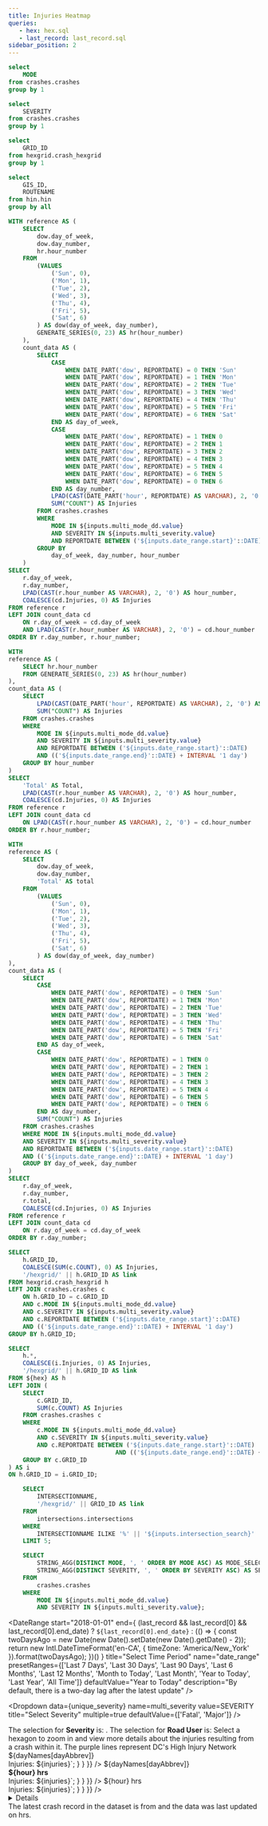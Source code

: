 ```yaml
---
title: Injuries Heatmap
queries:
   - hex: hex.sql
   - last_record: last_record.sql
sidebar_position: 2
---
```


```sql unique_mode
select 
    MODE
from crashes.crashes
group by 1
```

```sql unique_severity
select 
    SEVERITY
from crashes.crashes
group by 1
```

```sql unique_hex
select 
    GRID_ID
from hexgrid.crash_hexgrid
group by 1
```

```sql unique_hin
select 
    GIS_ID,
    ROUTENAME
from hin.hin
group by all
```

```sql day_time
WITH reference AS (
    SELECT
        dow.day_of_week,
        dow.day_number,
        hr.hour_number
    FROM 
        (VALUES 
            ('Sun', 0), 
            ('Mon', 1), 
            ('Tue', 2), 
            ('Wed', 3), 
            ('Thu', 4), 
            ('Fri', 5), 
            ('Sat', 6)
        ) AS dow(day_of_week, day_number),
        GENERATE_SERIES(0, 23) AS hr(hour_number)
    ),
    count_data AS (
        SELECT
            CASE
                WHEN DATE_PART('dow', REPORTDATE) = 0 THEN 'Sun'
                WHEN DATE_PART('dow', REPORTDATE) = 1 THEN 'Mon'
                WHEN DATE_PART('dow', REPORTDATE) = 2 THEN 'Tue'
                WHEN DATE_PART('dow', REPORTDATE) = 3 THEN 'Wed'
                WHEN DATE_PART('dow', REPORTDATE) = 4 THEN 'Thu'
                WHEN DATE_PART('dow', REPORTDATE) = 5 THEN 'Fri'
                WHEN DATE_PART('dow', REPORTDATE) = 6 THEN 'Sat'
            END AS day_of_week,
            CASE
                WHEN DATE_PART('dow', REPORTDATE) = 1 THEN 0
                WHEN DATE_PART('dow', REPORTDATE) = 2 THEN 1
                WHEN DATE_PART('dow', REPORTDATE) = 3 THEN 2
                WHEN DATE_PART('dow', REPORTDATE) = 4 THEN 3
                WHEN DATE_PART('dow', REPORTDATE) = 5 THEN 4
                WHEN DATE_PART('dow', REPORTDATE) = 6 THEN 5
                WHEN DATE_PART('dow', REPORTDATE) = 0 THEN 6
            END AS day_number,
            LPAD(CAST(DATE_PART('hour', REPORTDATE) AS VARCHAR), 2, '0') AS hour_number,
            SUM("COUNT") AS Injuries
        FROM crashes.crashes
        WHERE 
            MODE IN ${inputs.multi_mode_dd.value}
            AND SEVERITY IN ${inputs.multi_severity.value}
            AND REPORTDATE BETWEEN ('${inputs.date_range.start}'::DATE) AND (('${inputs.date_range.end}'::DATE) + INTERVAL '1 day')
        GROUP BY 
            day_of_week, day_number, hour_number
    )
SELECT
    r.day_of_week,
    r.day_number,
    LPAD(CAST(r.hour_number AS VARCHAR), 2, '0') AS hour_number,
    COALESCE(cd.Injuries, 0) AS Injuries
FROM reference r
LEFT JOIN count_data cd
    ON r.day_of_week = cd.day_of_week
    AND LPAD(CAST(r.hour_number AS VARCHAR), 2, '0') = cd.hour_number
ORDER BY r.day_number, r.hour_number;
```

```sql time
WITH 
reference AS (
    SELECT hr.hour_number
    FROM GENERATE_SERIES(0, 23) AS hr(hour_number)
),
count_data AS (
    SELECT
        LPAD(CAST(DATE_PART('hour', REPORTDATE) AS VARCHAR), 2, '0') AS hour_number,
        SUM("COUNT") AS Injuries
    FROM crashes.crashes
    WHERE 
        MODE IN ${inputs.multi_mode_dd.value}
        AND SEVERITY IN ${inputs.multi_severity.value}
        AND REPORTDATE BETWEEN ('${inputs.date_range.start}'::DATE) 
        AND (('${inputs.date_range.end}'::DATE) + INTERVAL '1 day')
    GROUP BY hour_number
)
SELECT
    'Total' AS Total,
    LPAD(CAST(r.hour_number AS VARCHAR), 2, '0') AS hour_number,
    COALESCE(cd.Injuries, 0) AS Injuries
FROM reference r
LEFT JOIN count_data cd
    ON LPAD(CAST(r.hour_number AS VARCHAR), 2, '0') = cd.hour_number
ORDER BY r.hour_number;
```

```sql day
WITH
reference AS (
    SELECT
        dow.day_of_week,
        dow.day_number,
        'Total' AS total
    FROM 
        (VALUES 
            ('Sun', 0), 
            ('Mon', 1), 
            ('Tue', 2), 
            ('Wed', 3), 
            ('Thu', 4), 
            ('Fri', 5), 
            ('Sat', 6)
        ) AS dow(day_of_week, day_number)
),
count_data AS (
    SELECT
        CASE
            WHEN DATE_PART('dow', REPORTDATE) = 0 THEN 'Sun'
            WHEN DATE_PART('dow', REPORTDATE) = 1 THEN 'Mon'
            WHEN DATE_PART('dow', REPORTDATE) = 2 THEN 'Tue'
            WHEN DATE_PART('dow', REPORTDATE) = 3 THEN 'Wed'
            WHEN DATE_PART('dow', REPORTDATE) = 4 THEN 'Thu'
            WHEN DATE_PART('dow', REPORTDATE) = 5 THEN 'Fri'
            WHEN DATE_PART('dow', REPORTDATE) = 6 THEN 'Sat'
        END AS day_of_week,
        CASE
            WHEN DATE_PART('dow', REPORTDATE) = 1 THEN 0
            WHEN DATE_PART('dow', REPORTDATE) = 2 THEN 1
            WHEN DATE_PART('dow', REPORTDATE) = 3 THEN 2
            WHEN DATE_PART('dow', REPORTDATE) = 4 THEN 3
            WHEN DATE_PART('dow', REPORTDATE) = 5 THEN 4
            WHEN DATE_PART('dow', REPORTDATE) = 6 THEN 5
            WHEN DATE_PART('dow', REPORTDATE) = 0 THEN 6
        END AS day_number,
        SUM("COUNT") AS Injuries
    FROM crashes.crashes
    WHERE MODE IN ${inputs.multi_mode_dd.value}
    AND SEVERITY IN ${inputs.multi_severity.value}
    AND REPORTDATE BETWEEN ('${inputs.date_range.start}'::DATE) 
    AND (('${inputs.date_range.end}'::DATE) + INTERVAL '1 day')
    GROUP BY day_of_week, day_number
)
SELECT
    r.day_of_week,
    r.day_number,
    r.total,
    COALESCE(cd.Injuries, 0) AS Injuries
FROM reference r
LEFT JOIN count_data cd
    ON r.day_of_week = cd.day_of_week
ORDER BY r.day_number;
```

```sql hex_map
SELECT
    h.GRID_ID,
    COALESCE(SUM(c.COUNT), 0) AS Injuries,
    '/hexgrid/' || h.GRID_ID AS link
FROM hexgrid.crash_hexgrid h
LEFT JOIN crashes.crashes c 
    ON h.GRID_ID = c.GRID_ID
    AND c.MODE IN ${inputs.multi_mode_dd.value}
    AND c.SEVERITY IN ${inputs.multi_severity.value}
    AND c.REPORTDATE BETWEEN ('${inputs.date_range.start}'::DATE)
    AND (('${inputs.date_range.end}'::DATE) + INTERVAL '1 day')
GROUP BY h.GRID_ID;
```

```sql hex_with_link
SELECT 
    h.*,
    COALESCE(i.Injuries, 0) AS Injuries,
    '/hexgrid/' || h.GRID_ID AS link
FROM ${hex} AS h
LEFT JOIN (
    SELECT 
        c.GRID_ID,
        SUM(c.COUNT) AS Injuries
    FROM crashes.crashes c
    WHERE 
        c.MODE IN ${inputs.multi_mode_dd.value}
        AND c.SEVERITY IN ${inputs.multi_severity.value}
        AND c.REPORTDATE BETWEEN ('${inputs.date_range.start}'::DATE)
                              AND (('${inputs.date_range.end}'::DATE) + INTERVAL '1 day')
    GROUP BY c.GRID_ID
) AS i
ON h.GRID_ID = i.GRID_ID;
```

```sql intersections_table
    SELECT
        INTERSECTIONNAME,
        '/hexgrid/' || GRID_ID AS link
    FROM
        intersections.intersections
    WHERE
        INTERSECTIONNAME ILIKE '%' || '${inputs.intersection_search}' || '%'
    LIMIT 5;
```

```sql mode_severity_selection
    SELECT
        STRING_AGG(DISTINCT MODE, ', ' ORDER BY MODE ASC) AS MODE_SELECTION,
        STRING_AGG(DISTINCT SEVERITY, ', ' ORDER BY SEVERITY ASC) AS SEVERITY_SELECTION
    FROM
        crashes.crashes
    WHERE
        MODE IN ${inputs.multi_mode_dd.value}
        AND SEVERITY IN ${inputs.multi_severity.value};
```

<DateRange
  start="2018-01-01"
  end={
    (last_record && last_record[0] && last_record[0].end_date)
      ? `${last_record[0].end_date}`
      : (() => {
          const twoDaysAgo = new Date(new Date().setDate(new Date().getDate() - 2));
          return new Intl.DateTimeFormat('en-CA', {
            timeZone: 'America/New_York'
          }).format(twoDaysAgo);
        })()
  }
  title="Select Time Period"
  name="date_range"
  presetRanges={['Last 7 Days', 'Last 30 Days', 'Last 90 Days', 'Last 6 Months', 'Last 12 Months', 'Month to Today', 'Last Month', 'Year to Today', 'Last Year', 'All Time']}
  defaultValue="Year to Today"
  description="By default, there is a two-day lag after the latest update"
/>

<Dropdown
    data={unique_severity} 
    name=multi_severity
    value=SEVERITY
    title="Select Severity"
    multiple=true
    defaultValue={['Fatal', 'Major']}
/>

<Dropdown
    data={unique_mode} 
    name=multi_mode_dd
    value=MODE
    title="Select Road User"
    multiple=true
    selectAllByDefault=true
    description="*Only fatal"
/>

<Alert status="info">
The selection for <b>Severity</b> is: <b><Value data={mode_severity_selection} column="SEVERITY_SELECTION"/></b>. The selection for <b>Road User</b> is: <b><Value data={mode_severity_selection} column="MODE_SELECTION"/></b> <Info description="*Fatal only." color="primary" />
</Alert>

<Grid cols=2>
    <Group>
        <Note>
            Select a hexagon to zoom in and view more details about the injuries resulting from a crash within it.
        </Note>
        <BaseMap
            height=560
            startingZoom=12
        >
            <Areas data={hex_map} geoJsonUrl='/crash-hexgrid.geojson' geoId=GRID_ID areaCol=GRID_ID value=Injuries link=link min=0 opacity=0.7 />
            <Areas data={unique_hin} geoJsonUrl='/High_Injury_Network.geojson' geoId=GIS_ID areaCol=GIS_ID borderColor=#9d00ff color=#1C00ff00/ ignoreZoom=true 
            tooltip={[
                {id: 'ROUTENAME'}
            ]}
            />
        </BaseMap>
        <Note>
        The purple lines represent DC's High Injury Network  
        </Note>
    </Group>
    <Group>
        <Heatmap 
            data={day}
            title="Injuries by Day of Week & Time of the Day"
            subtitle=" "
            x=day_of_week xSort=day_number
            y=total
            value=Injuries
            legend=true
            valueLabels=true
            mobileValueLabels=true
            chartAreaHeight=50
            echartsOptions={{
                tooltip: {
                formatter: function (params) {
                    const dayNames = {
                    'Sun': 'Sunday',
                    'Mon': 'Monday',
                    'Tue': 'Tuesday',
                    'Wed': 'Wednesday',
                    'Thu': 'Thursday',
                    'Fri': 'Friday',
                    'Sat': 'Saturday'
                    };
                    // When using the Heatmap component, the data is usually transformed
                    // into an array in the order specified by x, y, and value.
                    // Given:
                    //   x  → day_of_week  (index 0)
                    //   y  → total        (index 1) – always "Total"
                    //   value → Injuries   (index 2)
                    // We can then extract the values like this:
                    const dayAbbrev = params.value && Array.isArray(params.value)
                    ? params.value[0]
                    : params.data.day_of_week;
                    const injuries =
                    params.value && Array.isArray(params.value)
                    ? params.value[2]
                    : params.data.Injuries;
                    return `<strong>${dayNames[dayAbbrev]}</strong><br>Injuries: ${injuries}`;
                }
                }
            }}
        />   
        <Heatmap 
            data={day_time} 
            subtitle="24-Hour Format"
            x=hour_number xSort=hour_number
            y=day_of_week ySort=day_number
            value=Injuries
            legend=true
            filter=true
            mobileValueLabels=true
            echartsOptions={{
                tooltip: {
                formatter: function (params) {
                    const dayNames = {
                    'Sun': 'Sunday',
                    'Mon': 'Monday',
                    'Tue': 'Tuesday',
                    'Wed': 'Wednesday',
                    'Thu': 'Thursday',
                    'Fri': 'Friday',
                    'Sat': 'Saturday'
                    };
                    // When the data comes as an array:
                    // index 0: hour_number, index 1: day_of_week, index 2: injuries
                    let hour, dayAbbrev, injuries;
                    if (params.value && Array.isArray(params.value)) {
                    hour = params.value[0];
                    dayAbbrev = params.value[1];
                    injuries = params.value[2];
                    } else {
                    // Fall-back to object properties if needed
                    hour = params.data.hour_number;
                    dayAbbrev = params.data.day_of_week;
                    injuries = params.data.Injuries;
                    }
                    return `<strong>${dayNames[dayAbbrev]}</strong><br><strong>${hour} hrs</strong><br>Injuries: ${injuries}`;
                }
                }
            }}
        />
        <Heatmap 
            data={time} 
            subtitle="24-Hour Format"
            x=hour_number xSort=hour_number
            y=Total
            value=Injuries
            legend=true
            filter=true
            chartAreaHeight=50
            mobileValueLabels=true
            echartsOptions={{
                tooltip: {
                formatter: function (params) {
                    let hour, injuries;
                    if (params.value && Array.isArray(params.value)) {
                    // Assuming params.value is an array in the following order:
                    // [hour_number, Total, Injuries]
                    hour = params.value[0];
                    injuries = params.value[2]; // skip index 1 ('Total')
                    } else {
                    // Fallback if data is provided as an object:
                    hour = params.data.hour_number;
                    injuries = params.data.Injuries;
                    }
                    return `<strong>${hour} hrs</strong><br>Injuries: ${injuries}`;
                }
                }
            }}
        />
    </Group>
</Grid>

<Grid cols=2>
    <Group>
        <TextInput
            name=intersection_search
            title="Intersection Search"
            description="Search for an intersection within a hexagon"
            placeholder="E.g. 14TH ST NW & PENNSYLVANIA AVE NW"
            defaultValue="14TH ST NW"
        />
        <DataTable data={intersections_table} subtitle="Select an intersection from the resulting search to zoom into the hexagon that contains it." rowShading=true rows=5 link=link downloadable=false>
                    <Column id=INTERSECTIONNAME title="Intersection Match:"/>
        </DataTable>
    </Group>
    <Group>
        <DataTable data={hex_with_link} subtitle="Hexagon Search" search=true link=link rows=5 rowShading=true sort="Injuries desc">
            <Column id=GRID_ID title="Hexagon ID"/>
            <Column id=Injuries />
        </DataTable>
    </Group>
</Grid>

<Details title="Having trouble with the search? Tap/click here for solutions.">

### Tips:
- For numbered streets, keep the ordinal attached directly to the number without spaces (e.g., "14TH ST NW" is correct, while "14 TH ST NW" is not).
- Always include the road type after the name or number, followed by the quadrant (e.g., "PENNSYLVANIA AVE NW").
- Don’t use "and" for intersections; always use "&" (e.g., "14TH ST NW & PENNSYLVANIA AVE NW").
- If you don’t see the intersection listed here, try reversing the order (e.g., change "PENNSYLVANIA AVE NW & 14TH ST NW" to "14TH ST NW & PENNSYLVANIA AVE NW").

</Details>

<Note>
    The latest crash record in the dataset is from <Value data={last_record} column="latest_record"/> and the data was last updated on <Value data={last_record} column="latest_update"/> hrs.
</Note>